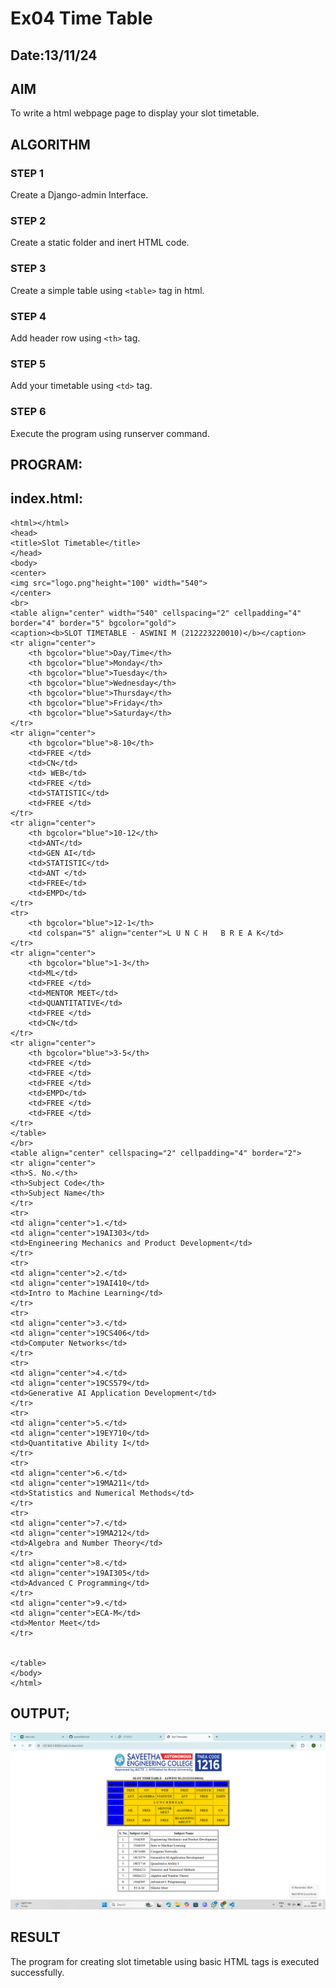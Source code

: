 # Ex04 Time Table
## Date:13/11/24

## AIM
To write a html webpage page to display your slot timetable.

## ALGORITHM
### STEP 1
Create a Django-admin Interface.

### STEP 2
Create a static folder and inert HTML code.

### STEP 3
Create a simple table using ```<table>``` tag in html.

### STEP 4
Add header row using ```<th>``` tag.

### STEP 5
Add your timetable using ```<td>``` tag.

### STEP 6
Execute the program using runserver command.

## PROGRAM:
## index.html:
```
<html></html>
<head>
<title>Slot Timetable</title>
</head>
<body>
<center>
<img src="logo.png"height="100" width="540">
</center>
<br>
<table align="center" width="540" cellspacing="2" cellpadding="4" border="4" border="5" bgcolor="gold">
<caption><b>SLOT TIMETABLE - ASWINI M (212223220010)</b></caption>
<tr align="center">
	<th bgcolor="blue">Day/Time</th>
	<th bgcolor="blue">Monday</th>
	<th bgcolor="blue">Tuesday</th>
	<th bgcolor="blue">Wednesday</th>
	<th bgcolor="blue">Thursday</th>
	<th bgcolor="blue">Friday</th>
    <th bgcolor="blue">Saturday</th>
</tr>
<tr align="center">
	<th bgcolor="blue">8-10</th>
	<td>FREE </td>
	<td>CN</td>
	<td> WEB</td>
	<td>FREE </td>
	<td>STATISTIC</td>
    <td>FREE </td>
</tr>
<tr align="center">
	<th bgcolor="blue">10-12</th>
	<td>ANT</td>
	<td>GEN AI</td>
	<td>STATISTIC</td>
	<td>ANT </td>
	<td>FREE</td>
    <td>EMPD</td>
</tr>
<tr>
	<th bgcolor="blue">12-1</th>
	<td colspan="5" align="center">L U N C H   B R E A K</td>
</tr>
<tr align="center">
	<th bgcolor="blue">1-3</th>
	<td>ML</td>
	<td>FREE </td>
	<td>MENTOR MEET</td>
	<td>QUANTITATIVE</td>
	<td>FREE </td>
    <td>CN</td>
</tr>
<tr align="center">
	<th bgcolor="blue">3-5</th>
	<td>FREE </td>
	<td>FREE </td>
	<td>FREE </td>
	<td>EMPD</td>
	<td>FREE </td>
    <td>FREE </td>
</tr>
</table>
</br>
<table align="center" cellspacing="2" cellpadding="4" border="2">
<tr align="center">
<th>S. No.</th>
<th>Subject Code</th>
<th>Subject Name</th>
</tr>
<tr>
<td align="center">1.</td>
<td align="center">19AI303</td>
<td>Engineering Mechanics and Product Development</td>
</tr>
<tr>
<td align="center">2.</td>
<td align="center">19AI410</td>
<td>Intro to Machine Learning</td>
</tr>
<tr>
<td align="center">3.</td>
<td align="center">19CS406</td>
<td>Computer Networks</td>
</tr>
<tr>
<td align="center">4.</td>
<td align="center">19CS579</td>
<td>Generative AI Application Development</td>
</tr>
<tr>
<td align="center">5.</td>
<td align="center">19EY710</td>
<td>Quantitative Ability I</td>
</tr>
<tr>
<td align="center">6.</td>
<td align="center">19MA211</td>
<td>Statistics and Numerical Methods</td>
</tr>
<tr>
<td align="center">7.</td>
<td align="center">19MA212</td>
<td>Algebra and Number Theory</td>
</tr>
<td align="center">8.</td>
<td align="center">19AI305</td>
<td>Advanced C Programming</td>
</tr>
<td align="center">9.</td>
<td align="center">ECA-M</td>
<td>Mentor Meet</td>
</tr>


</table>
</body>
</html>
```


## OUTPUT;

![alt text](<Screenshot (220).png>)


## RESULT
The program for creating slot timetable using basic HTML tags is executed successfully.
